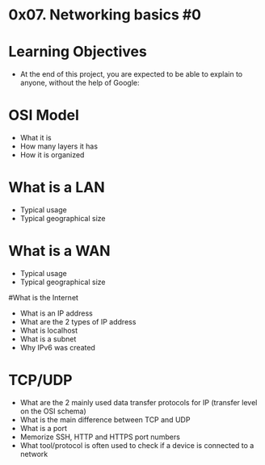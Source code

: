 # 0x07. Networking basics #0

# Learning Objectives
* At the end of this project, you are expected to be able to explain to anyone, without the help of Google:

# OSI Model
* What it is
* How many layers it has
* How it is organized

# What is a LAN
* Typical usage
* Typical geographical size

# What is a WAN
* Typical usage
* Typical geographical size

#What is the Internet
* What is an IP address
* What are the 2 types of IP address
* What is localhost
* What is a subnet
* Why IPv6 was created

# TCP/UDP
* What are the 2 mainly used data transfer protocols for IP (transfer level on the OSI schema)
* What is the main difference between TCP and UDP
* What is a port
* Memorize SSH, HTTP and HTTPS port numbers
* What tool/protocol is often used to check if a device is connected to a network

